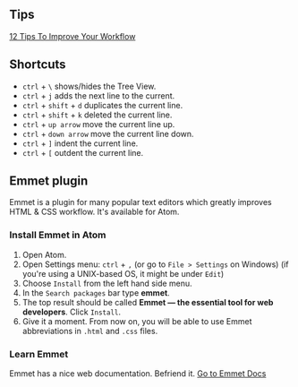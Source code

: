 ## Tips

[12 Tips To Improve Your Workflow](https://www.sitepoint.com/12-favorite-atom-tips-and-shortcuts-to-improve-your-workflow/)

## Shortcuts

* `ctrl` + `\` shows/hides the Tree View.  
* `ctrl` + `j` adds the next line to the current.  
* `ctrl` + `shift` + `d` duplicates the current line.  
* `ctrl` + `shift` + `k` deleted the current line.  
* `ctrl` + `up arrow` move the current line up.  
* `ctrl` + `down arrow` move the current line down.
* `ctrl` + `]` indent the current line.
* `ctrl` + `[` outdent the current line.


## Emmet plugin

Emmet is a plugin for many popular text editors which greatly improves HTML & CSS workflow. It's available for Atom.  

### Install Emmet in Atom

1. Open Atom.
1. Open Settings menu: `ctrl` + `,` (or go to `File > Settings` on Windows) (if you're using a UNIX-based OS, it might be under `Edit`)
1. Choose `Install` from the left hand side menu.
1. In the `Search packages` bar type **emmet**.
1. The top result should be called **Emmet &mdash; the essential tool for web developers**. Click `Install`.
1. Give it a moment. From now on, you will be able to use Emmet abbreviations in `.html` and `.css` files.

### Learn Emmet

Emmet has a nice web documentation. Befriend it. [Go to Emmet Docs](https://docs.emmet.io/abbreviations/)  

